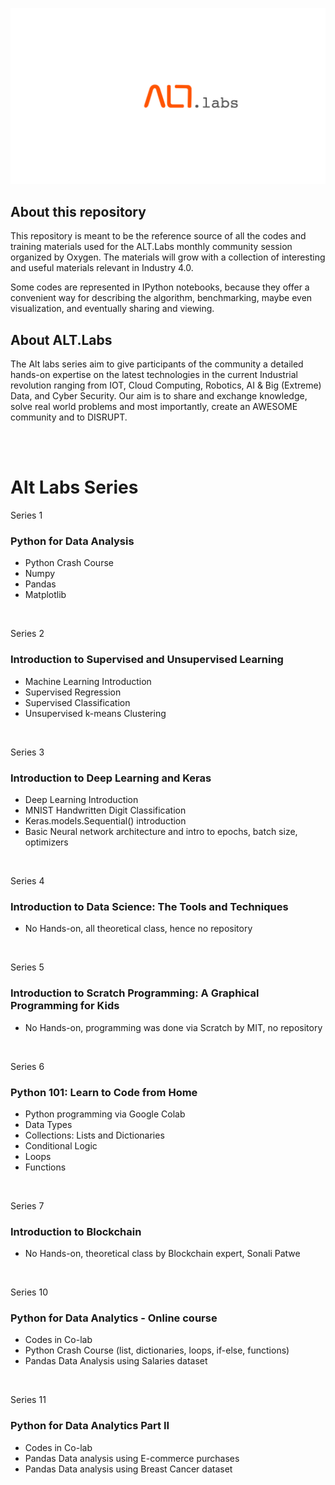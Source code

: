 ![logo](alt_labs.png)


## About this repository

This repository is meant to be the reference source of all the codes and training materials used for the ALT.Labs monthly community session organized by Oxygen. The materials will grow with a collection of interesting and useful materials relevant in Industry 4.0.

Some codes are represented in IPython notebooks, because they offer a convenient way for describing the algorithm, benchmarking, maybe even visualization, and eventually sharing and viewing.
<br>
## About ALT.Labs
The Alt labs series aim to give participants of the community a detailed hands-on expertise on the latest technologies in the current Industrial revolution ranging from IOT, Cloud Computing, Robotics, AI & Big (Extreme) Data, and Cyber Security. Our aim is to share and exchange knowledge, solve real world problems and most importantly, create an AWESOME community and to DISRUPT.


<br>
<br>

# Alt Labs Series

Series 1
### Python for Data Analysis
- Python Crash Course
- Numpy
- Pandas
- Matplotlib

<br>

Series 2
### Introduction to Supervised and Unsupervised Learning
- Machine Learning Introduction
- Supervised Regression
- Supervised Classification
- Unsupervised k-means Clustering

<br>

Series 3
### Introduction to Deep Learning and Keras
- Deep Learning Introduction
- MNIST Handwritten Digit Classification
- Keras.models.Sequential() introduction
- Basic Neural network architecture and intro to epochs, batch size, optimizers

<br>

Series 4
### Introduction to Data Science: The Tools and Techniques
- No Hands-on, all theoretical class, hence no repository

<br>

Series 5
### Introduction to Scratch Programming: A Graphical Programming for Kids
- No Hands-on, programming was done via Scratch by MIT, no repository

<br>

Series 6
### Python 101: Learn to Code from Home
- Python programming via Google Colab
- Data Types
- Collections: Lists and Dictionaries
- Conditional Logic
- Loops
- Functions

<br>

Series 7
### Introduction to Blockchain
- No Hands-on, theoretical class by Blockchain expert, Sonali Patwe

<br>

Series 10
### Python for Data Analytics - Online course
- Codes in Co-lab
- Python Crash Course (list, dictionaries, loops, if-else, functions)
- Pandas Data Analysis using Salaries dataset

<br>

Series 11
### Python for Data Analytics Part II
- Codes in Co-lab
- Pandas Data analysis using E-commerce purchases
- Pandas Data analysis using Breast Cancer dataset

